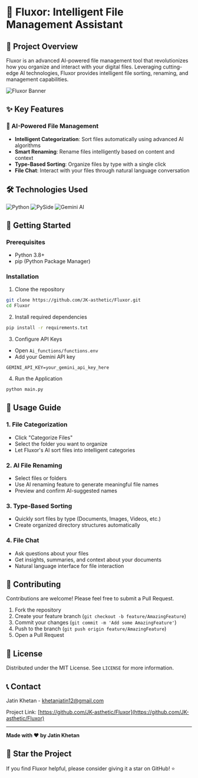 # 🚀 Fluxor: Intelligent File Management Assistant

## 🌟 Project Overview
Fluxor is an advanced AI-powered file management tool that revolutionizes how you organize and interact with your digital files. Leveraging cutting-edge AI technologies, Fluxor provides intelligent file sorting, renaming, and management capabilities.

![Fluxor Banner](https://github.com/JK-asthetic/Fluxor/blob/main/floxor.ico)

## ✨ Key Features

### 🤖 AI-Powered File Management
- **Intelligent Categorization**: Sort files automatically using advanced AI algorithms
- **Smart Renaming**: Rename files intelligently based on content and context
- **Type-Based Sorting**: Organize files by type with a single click
- **File Chat**: Interact with your files through natural language conversation

## 🛠 Technologies Used
![Python](https://img.shields.io/badge/Python-3776AB?style=for-the-badge&logo=python&logoColor=white)
![PySide](https://img.shields.io/badge/PySide-4B8BBE?style=for-the-badge&logo=qt&logoColor=white)
![Gemini AI](https://img.shields.io/badge/Gemini%20AI-4285F4?style=for-the-badge&logo=google&logoColor=white)

## 🚀 Getting Started

### Prerequisites
- Python 3.8+
- pip (Python Package Manager)

### Installation

1. Clone the repository
```bash
git clone https://github.com/JK-asthetic/Fluxor.git
cd Fluxor
```

2. Install required dependencies
```bash
pip install -r requirements.txt
```

3. Configure API Keys
- Open `Ai_functions/functions.env`
- Add your Gemini API key
```
GEMINI_API_KEY=your_gemini_api_key_here
```

4. Run the Application
```bash
python main.py
```

## 🔧 Usage Guide

### 1. File Categorization
- Click "Categorize Files"
- Select the folder you want to organize
- Let Fluxor's AI sort files into intelligent categories

### 2. AI File Renaming
- Select files or folders
- Use AI renaming feature to generate meaningful file names
- Preview and confirm AI-suggested names

### 3. Type-Based Sorting
- Quickly sort files by type (Documents, Images, Videos, etc.)
- Create organized directory structures automatically

### 4. File Chat
- Ask questions about your files
- Get insights, summaries, and context about your documents
- Natural language interface for file interaction

## 🤝 Contributing
Contributions are welcome! Please feel free to submit a Pull Request.

1. Fork the repository
2. Create your feature branch (`git checkout -b feature/AmazingFeature`)
3. Commit your changes (`git commit -m 'Add some AmazingFeature'`)
4. Push to the branch (`git push origin feature/AmazingFeature`)
5. Open a Pull Request

## 📝 License
Distributed under the MIT License. See `LICENSE` for more information.

## 📞 Contact
Jatin Khetan - [khetanjatin12@gmail.com](mailto:khetanjatin12@gmail.com)

Project Link: [https://github.com/JK-asthetic/Fluxor](https://github.com/JK-asthetic/Fluxor)

---

**Made with ❤️ by Jatin Khetan**

## 🌟 Star the Project
If you find Fluxor helpful, please consider giving it a star on GitHub! ⭐
